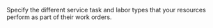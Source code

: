 Specify the different service task and labor types that your resources perform as part of their work orders.